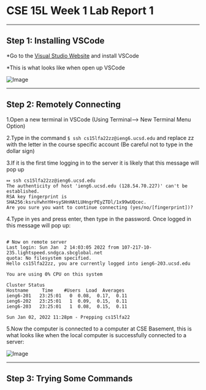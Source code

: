 # CSE 15L Week 1 Lab Report 1

---

## Step 1: Installing VSCode
*Go to the [Visual Studio Website](https://code.visualstudio.com/) and install VSCode

*This is what looks like when open up VSCode

![Image](file:///Users/andysun/Desktop/%E6%88%AA%E5%B1%8F2022-09-29%20%E4%B8%8B%E5%8D%881.19.46.png)

---

## Step 2: Remotely Connecting
1.Open a new terminal in VSCode (Using Terminal--> New Terminal Menu Option)

2.Type in the command `$ ssh cs15lfa22zz@ieng6.ucsd.edu`  and replace zz with the letter in the course specific account (Be careful not to type in the dollar sign)

3.If it is the first time logging in to the server it is likely that this message will pop up

```
⤇ ssh cs15lfa22zz@ieng6.ucsd.edu
The authenticity of host 'ieng6.ucsd.edu (128.54.70.227)' can't be established.
RSA key fingerprint is SHA256:ksruYwhnYH+sySHnHAtLUHngrPEyZTDl/1x99wUQcec.
Are you sure you want to continue connecting (yes/no/[fingerprint])? 
```

4.Type in yes and press enter, then type in the password. Once logged in this message will pop up:

```

# Now on remote server
Last login: Sun Jan  2 14:03:05 2022 from 107-217-10-235.lightspeed.sndgca.sbcglobal.net
quota: No filesystem specified.
Hello cs15lfa22zz, you are currently logged into ieng6-203.ucsd.edu

You are using 0% CPU on this system

Cluster Status 
Hostname     Time    #Users  Load  Averages  
ieng6-201   23:25:01   0  0.08,  0.17,  0.11
ieng6-202   23:25:01   1  0.09,  0.15,  0.11
ieng6-203   23:25:01   1  0.08,  0.15,  0.11

Sun Jan 02, 2022 11:28pm - Prepping cs15lfa22
```

5.Now the computer is connected to a computer at CSE Basement, this is what looks like when the local computer is successfully connected to a server:

![Image](file:///Users/andysun/Desktop/%E6%88%AA%E5%B1%8F2022-09-29%20%E4%B8%8B%E5%8D%881.49.26.png)

---

## Step 3: Trying Some Commands







